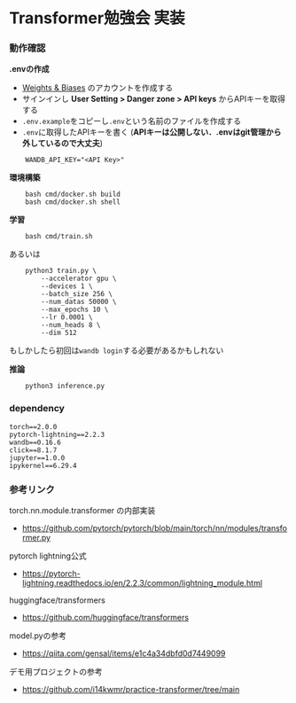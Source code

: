 # Transformer勉強会 実装

### 動作確認

**.envの作成**
- [Weights & Biases](https://www.wandb.jp/) のアカウントを作成する
- サインインし **User Setting > Danger zone > API keys** からAPIキーを取得する
- `.env.example`をコピーし`.env`という名前のファイルを作成する
- `.env`に取得したAPIキーを書く (**APIキーは公開しない．.envはgit管理から外しているので大丈夫**)
```
    WANDB_API_KEY="<API Key>"
```

**環境構築**
```
    bash cmd/docker.sh build
    bash cmd/docker.sh shell
```

**学習**
```
    bash cmd/train.sh
```

あるいは
```
    python3 train.py \
        --accelerator gpu \
        --devices 1 \
        --batch_size 256 \
        --num_datas 50000 \
        --max_epochs 10 \
        --lr 0.0001 \
        --num_heads 8 \
        --dim 512
```

もしかしたら初回は`wandb login`する必要があるかもしれない

**推論**
```
    python3 inference.py
```


### dependency
```
torch==2.0.0
pytorch-lightning==2.2.3
wandb==0.16.6
click==8.1.7
jupyter==1.0.0
ipykernel==6.29.4 
```

### 参考リンク

torch.nn.module.transformer の内部実装
- https://github.com/pytorch/pytorch/blob/main/torch/nn/modules/transformer.py

pytorch lightning公式
- https://pytorch-lightning.readthedocs.io/en/2.2.3/common/lightning_module.html

huggingface/transformers
- https://github.com/huggingface/transformers

model.pyの参考
- https://qiita.com/gensal/items/e1c4a34dbfd0d7449099


デモ用プロジェクトの参考
- https://github.com/i14kwmr/practice-transformer/tree/main
